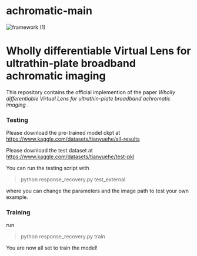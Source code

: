 # achromatic-main
![framework (1)](https://github.com/scuerxiaohaoer/achromatic-main/assets/112793866/55514593-51b6-4150-847b-0b0ad29f8f10)

# Wholly differentiable Virtual Lens for ultrathin-plate broadband achromatic imaging

This repository contains the official implemention of the paper *Wholly differentiable Virtual Lens for ultrathin-plate broadband achromatic imaging* .


### Testing
Please download the pre-trained model ckpt at
https://www.kaggle.com/datasets/tianyuehe/all-results

Please download the test dataset at
https://www.kaggle.com/datasets/tianyuehe/test-pkl

You can run the testing script with
> python response_recovery.py test_external

where you can change the parameters and the image path to test your own example.

### Training

run
> python response_recovery.py train

You are now all set to train the model! 
